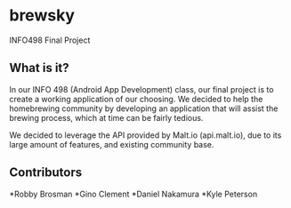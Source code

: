 # brewsky
INFO498 Final Project

## What is it?

In our INFO 498 (Android App Development) class, our final project is to create a working application of our choosing. We decided to help the homebrewing community by developing an application that will assist the brewing process, which at time can be fairly tedious.

We decided to leverage the API provided by Malt.io (api.malt.io), due to its large amount of features, and existing community base.

## Contributors
*Robby Brosman
*Gino Clement
*Daniel Nakamura
*Kyle Peterson
